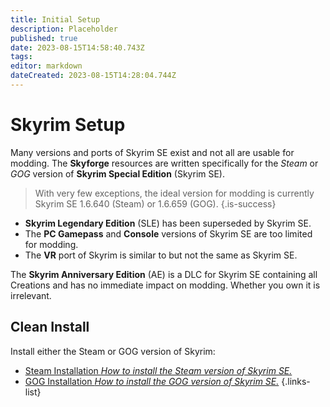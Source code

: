 ```yaml
---
title: Initial Setup
description: Placeholder
published: true
date: 2023-08-15T14:58:40.743Z
tags: 
editor: markdown
dateCreated: 2023-08-15T14:28:04.744Z
---
```


# Skyrim Setup

Many versions and ports of Skyrim SE exist and not all are usable for modding. The **Skyforge** resources are written specifically for the *Steam* or *GOG* version of **Skyrim Special Edition** (Skyrim SE).

> With very few exceptions, the ideal version for modding is currently Skyrim SE 1.6.640 (Steam) or 1.6.659 (GOG).
{.is-success}

- **Skyrim Legendary Edition** (SLE) has been superseded by Skyrim SE.
- The **PC Gamepass** and **Console** versions of Skyrim SE are too limited for modding.
- The **VR** port of Skyrim is similar to but not the same as Skyrim SE.

The **Skyrim Anniversary Edition** (AE) is a DLC for Skyrim SE containing all Creations and has no immediate impact on modding. Whether you own it is irrelevant.

## Clean Install

Install either the Steam or GOG version of Skyrim:

- [Steam Installation *How to install the Steam version of Skyrim SE.*](/getting-started/initial-setup/steam)
- [GOG Installation *How to install the GOG version of Skyrim SE.*](/getting-started/initial-setup/gog)
{.links-list}